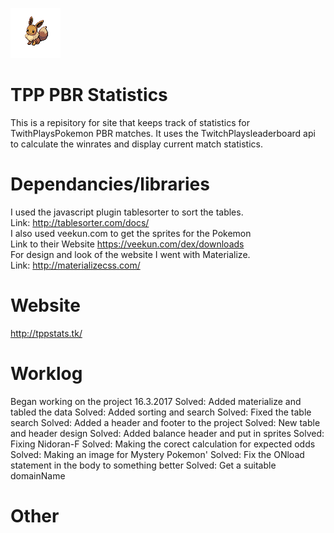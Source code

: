 ![TPP_PBR](_install/133.png)

# TPP PBR Statistics 

This is a repisitory for site that keeps track of statistics for TwithPlaysPokemon PBR matches.
It uses the TwitchPlaysleaderboard api to calculate the winrates and display current match statistics.

# Dependancies/libraries
I used the javascript plugin tablesorter to sort the tables.  <br />
Link: http://tablesorter.com/docs/  <br />
I also used veekun.com to get the sprites for the Pokemon  <br />
Link to their Website https://veekun.com/dex/downloads  <br />
For design and look of the website I went with Materialize.  <br />
Link: http://materializecss.com/

# Website
http://tppstats.tk/
# Worklog
Began working on the project 16.3.2017
Solved: Added materialize and tabled the data
Solved: Added sorting and search
Solved: Fixed the table search
Solved: Added a header and footer to the project
Solved: New table and header design
Solved: Added balance header and put in sprites
Solved: Fixing Nidoran-F
Solved: Making the corect calculation for expected odds 
Solved: Making an image for Mystery Pokemon'
Solved: Fix the ONload statement in the body to something better
Solved: Get a suitable domainName
# Other
